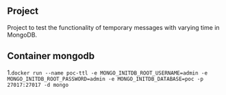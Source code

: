 ## Project
Project to test the functionality of temporary messages with varying time in MongoDB.

## Container mongodb

1.```docker run --name poc-ttl -e MONGO_INITDB_ROOT_USERNAME=admin -e MONGO_INITDB_ROOT_PASSWORD=admin -e MONGO_INITDB_DATABASE=poc -p 27017:27017 -d mongo```